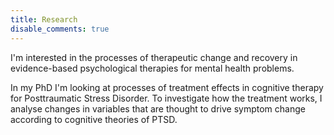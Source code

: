```yaml
---
title: Research
disable_comments: true
---
```


I'm interested in the processes of therapeutic change and recovery in evidence-based psychological therapies for mental health problems.

In my PhD I'm looking at processes of treatment effects in cognitive therapy for Posttraumatic Stress Disorder. 
To investigate how the treatment works, I analyse changes in variables that are thought to drive symptom change according to cognitive theories of PTSD.
